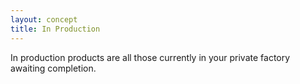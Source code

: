 ```yaml
---
layout: concept
title: In Production
---
```


In production products are all those currently in your private factory awaiting completion.
